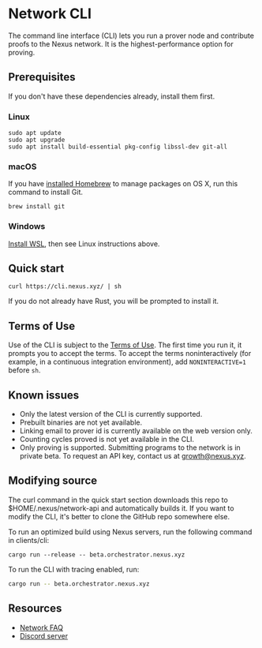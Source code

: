# Network CLI

The command line interface (CLI) lets you run a prover node and contribute proofs to the Nexus network.
It is the highest-performance option for proving.

## Prerequisites

If you don't have these dependencies already, install them first.

### Linux

```
sudo apt update
sudo apt upgrade
sudo apt install build-essential pkg-config libssl-dev git-all
```

### macOS

If you have [installed Homebrew](https://brew.sh/) to manage packages on OS X,
run this command to install Git.

```
brew install git
```

### Windows

[Install WSL](https://learn.microsoft.com/en-us/windows/wsl/install),
then see Linux instructions above.

## Quick start

```
curl https://cli.nexus.xyz/ | sh
```

If you do not already have Rust, you will be prompted to install it.

## Terms of Use

Use of the CLI is subject to the [Terms of Use](https://nexus.xyz/terms-of-use).
The first time you run it, it prompts you to accept the terms. To accept the terms
noninteractively (for example, in a continuous integration environment),
add `NONINTERACTIVE=1` before `sh`.

## Known issues

* Only the latest version of the CLI is currently supported.
* Prebuilt binaries are not yet available.
* Linking email to prover id is currently available on the web version only.
* Counting cycles proved is not yet available in the CLI.
* Only proving is supported. Submitting programs to the network is in private beta.
To request an API key, contact us at growth@nexus.xyz.

## Modifying source

The curl command in the quick start section downloads this repo to $HOME/.nexus/network-api
and automatically builds it. If you want to modify the CLI, it's better to clone the GitHub
repo somewhere else.

To run an optimized build using Nexus servers, run the following command in clients/cli:

```
cargo run --release -- beta.orchestrator.nexus.xyz
```

To run the CLI with tracing enabled, run:

```sh
cargo run -- beta.orchestrator.nexus.xyz
```

## Resources

* [Network FAQ](https://nexus.xyz/network#network-faqs)
* [Discord server](https://discord.gg/nexus-xyz)
